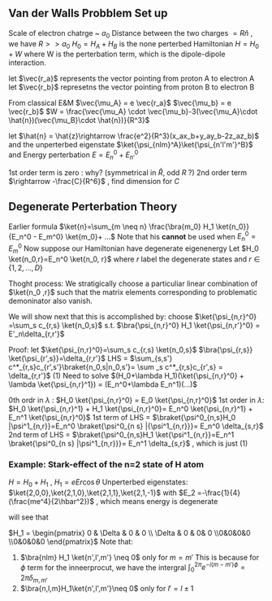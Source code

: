 
## Van der Walls Probblem Set up
Scale of electron chatrge ~ $a_0$ 
Distance between the two charges $= R \hat{n}$  , we have $R >> a_0$
$H_0 = H_A + H_B$ is the none perterbed Hamiltonian
$H = H_0 + W$ where W is the perterbation term, which is the dipole-dipole interaction.

let $\vec{r_a}$ represents the vector pointing from proton A to electron A
let $\vec{r_b}$ represetns the vector pointing from proton B to electron B

From classical E&M
$\vec{\mu_A} = e \vec{r_a}$ 
$\vec{\mu_b} = e \vec{r_b}$ 
$W = \frac{\vec{\mu_A} \cdot \vec{\mu_b}-3(\vec{\mu_A}\cdot \hat{n})(\vec{\mu_B}\cdot \hat{n})}{R^3}$ 

let 
$\hat{n} = \hat{z}\rightarrow \frac{e^2}{R^3}(x_ax_b+y_ay_b-2z_az_b)$ 
and the unperterbed eigenstate $\ket{\psi_{nlm}^A}\ket{\psi_{n'l'm'}^B}$ 
and Energy perterbation $E = E_n^0 +E_{n'}^0$

1st order term is zero : why? (symmetrical in $\hat{R}$, odd $R$ ?)
2nd order term $\rightarrow -\frac{C}{R^6}$ , find dimension for $C$

## Degenerate Perterbation Theory 
Earlier formula $\ket{n}=\sum_{m \neq n} \frac{\bra{m_0} H_1 \ket{n_0}}{E_n^0 - E_m^0} \ket{m_0}+ ...$ 
Note that his __cannot__ be used when $E_n^0 =E_m^0$ 
Now suppose our Hamiltonian have degenerate eigenenergy
Let $H_0 \ket{n_0,r}=E_n^0 \ket{n_0, r}$ where $r$ label the degenerate states and $r \in \{1,2,...,D\}$ 

Thoght process: We stratigically choose a particuliar linear combination of $\ket{n_0 ,r}$ such that the matrix elements corresponding to problematic demoninator also vanish.

We will show next that this is accomplished by:
choose $\ket{\psi_{n,r}^0} =\sum_s c_{r,s} \ket{n_0,s}$ s.t. $\bra{\psi_{n,r}^0} H_1 \ket{\psi_{n,r'}^0} = E'_n\delta_{r,r'}$  

Proof:
let $\ket{\psi_{n,r}^0}=\sum_s c_{r,s} \ket{n_0,s}$ 
$\bra{\psi_{r,s}} \ket{\psi_{r',s}}=\delta_{r,r'}$ 
LHS = $\sum_{s,s'} c^*_{r,s}c_{r',s'}\braket{n_0,s|n_0,s'}= \sum _s c^*_{r,s}c_{r',s} = \delta_{r,r'}$  (1)
Need to solve 
$(H_0+\lambda H_1)(\ket{\psi_{n,r}^0} + \lambda \ket{\psi_{n,r}^1}) = (E_n^0+\lambda E_n^1)(...)$

0th ordr in $\lambda$ : $H_0 \ket{\psi_{n,r}^0} = E_0 \ket{\psi_{n,r}^0}$ 
1st order in $\lambda$: $H_0 \ket{\psi_{n,r}^1} + H_1 \ket{\psi_{n,r}^0}= E_n^0 \ket{\psi_{n,r}^1} + E_n^1 \ket{\psi_{n,r}^0}$ 
1st term of LHS = $\braket{\psi^0_{n,s}H_0 |\psi^1_{n,r}}=E_n^0 \braket{\psi^0_{n s} |{\psi^1_{n,r}}}= E_n^0 \delta_{s,r}$    
2nd term of LHS = $\braket{\psi^0_{n,s}H_1 \ket{\psi^1_{n,r}}=E_n^1 \braket{\psi^0_{n s} |\psi^1_{n,r}}}= E_n^1 \delta_{s,r}$ , which is just (1)

### Example: Stark-effect of the n=2 state of H atom





$H = H_0 + H_1$ , $H_1 = e E r \cos{\theta}$ 
Unperterbed eigenstates: $\ket{2,0,0},\ket{2,1,0},\ket{2,1,1},\ket{2,1,-1}$ 
with $E_2 =-\frac{1}{4}(\frac{me^4}{2\hbar^2})$ , which means energy is degenerate

will see that 

$H_1 = \begin{pmatrix} 0 & \Delta & 0 & 0 \\ \Delta & 0 & 0& 0 \\0&0&0&0 \\0&0&0&0 \end{pmatrix}$ 
Note that: 
1. $\bra{nlm} H_1 \ket{n',l',m'} \neq 0$ only for $m=m'$ 
This is because for $\phi$ term for the inneerprocut,  we have the intergral $\int_0 ^{2\pi} e^{-i(m-m') \phi} = 2\pi \delta_{m,m'}$ 
2. $\bra{n,l,m}H_1\ket{n',l',m'}\neq 0$ only for $l'=l\pm 1$  


  